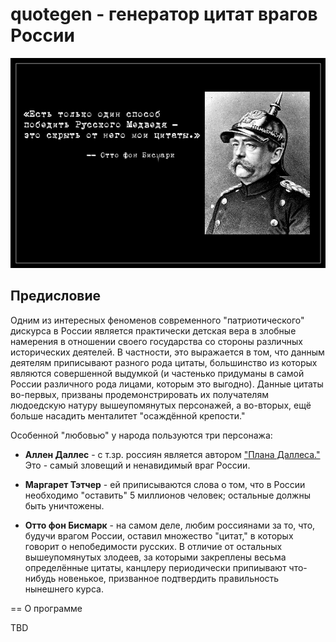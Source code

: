 # quotegen - генератор цитат врагов России

![screenshot](screenshot.png)


## Предисловие

Одним из интересных феноменов современного "патриотического" дискурса
в России является практически детская вера в злобные намерения в
отношении своего государства со стороны различных исторических
деятелей. В частности, это выражается в том, что данным деятелям
приписывают разного рода цитаты, большинство из которых являются
совершенной выдумкой (и частенько придуманы в самой России различного
рода лицами, которым это выгодно). Данные цитаты во-первых, призваны
продемонстрировать их получателям людоедскую натуру вышеупомянутых
персонажей, а во-вторых, ещё больше насадить менталитет "осаждённой
крепости."

Особенной "любовью" у народа пользуются три персонажа:

* **Аллен Даллес** - с т.зр. россиян является автором ["Плана
    Даллеса."](https://ru.wikipedia.org/wiki/%D0%9F%D0%BB%D0%B0%D0%BD_%D0%94%D0%B0%D0%BB%D0%BB%D0%B5%D1%81%D0%B0)
    Это - самый зловещий и ненавидимый враг России.

* **Маргарет Тэтчер** - ей приписываются слова о том, что в России
    необходимо "оставить" 5 миллионов человек; остальные должны быть
    уничтожены.

* **Отто фон Бисмарк** - на самом деле, любим россиянами за то, что,
    будучи врагом России, оставил множество "цитат," в которых говорит
    о непобедимости русских. В отличие от остальных вышеупомянутых
    злодеев, за которыми закреплены весьма определённые цитаты,
    канцлеру периодически припиывают что-нибудь новенькое, призванное
    подтвердить правильность нынешнего курса.


== О программе

TBD
